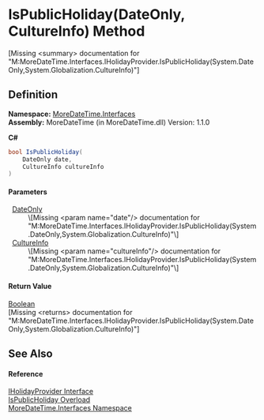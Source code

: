 # IsPublicHoliday(DateOnly, CultureInfo) Method


\[Missing &lt;summary&gt; documentation for "M:MoreDateTime.Interfaces.IHolidayProvider.IsPublicHoliday(System.DateOnly,System.Globalization.CultureInfo)"\]



## Definition
**Namespace:** <a href="ef345705-d0d8-5472-d7be-04b87d131a0e">MoreDateTime.Interfaces</a>  
**Assembly:** MoreDateTime (in MoreDateTime.dll) Version: 1.1.0

**C#**
``` C#
bool IsPublicHoliday(
	DateOnly date,
	CultureInfo cultureInfo
)
```



#### Parameters
<dl><dt>  <a href="https://learn.microsoft.com/dotnet/api/system.dateonly" target="_blank" rel="noopener noreferrer">DateOnly</a></dt><dd>\[Missing &lt;param name="date"/&gt; documentation for "M:MoreDateTime.Interfaces.IHolidayProvider.IsPublicHoliday(System.DateOnly,System.Globalization.CultureInfo)"\]</dd><dt>  <a href="https://learn.microsoft.com/dotnet/api/system.globalization.cultureinfo" target="_blank" rel="noopener noreferrer">CultureInfo</a></dt><dd>\[Missing &lt;param name="cultureInfo"/&gt; documentation for "M:MoreDateTime.Interfaces.IHolidayProvider.IsPublicHoliday(System.DateOnly,System.Globalization.CultureInfo)"\]</dd></dl>

#### Return Value
<a href="https://learn.microsoft.com/dotnet/api/system.boolean" target="_blank" rel="noopener noreferrer">Boolean</a>  
\[Missing &lt;returns&gt; documentation for "M:MoreDateTime.Interfaces.IHolidayProvider.IsPublicHoliday(System.DateOnly,System.Globalization.CultureInfo)"\]

## See Also


#### Reference
<a href="518a2411-ca58-e755-0ca3-e2eec05ba9d7">IHolidayProvider Interface</a>  
<a href="7b1adf7b-c669-1b29-8ddd-a748acccab6d">IsPublicHoliday Overload</a>  
<a href="ef345705-d0d8-5472-d7be-04b87d131a0e">MoreDateTime.Interfaces Namespace</a>  
